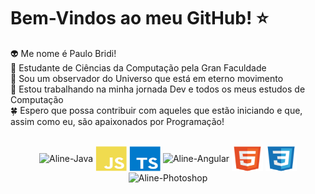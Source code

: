# Bem-Vindos ao meu GitHub! :star:

:alien: Me nome é Paulo Bridi!  
:wrench: Estudante de Ciências da Computação pela Gran Faculdade  
:milky_way: Sou um observador do Universo que está em eterno movimento  
💞️ Estou trabalhando na minha jornada Dev e todos os meus estudos de Computação  
:four_leaf_clover: Espero que possa contribuir com aqueles que estão iniciando e que, assim como eu, são apaixonados por Programação!

<div align="center">
<div style="display: inline_block"><br>
<img align="center" alt="Aline-Java" height="40" width="50" src="https://cdn.jsdelivr.net/gh/devicons/devicon/icons/java/java-original.svg">
<img align="center" alt="Aline-Js" height="40" width="50" src="https://raw.githubusercontent.com/devicons/devicon/master/icons/javascript/javascript-plain.svg">
<img align="center" alt="Aline-Ts" height="40" width="50" src="https://raw.githubusercontent.com/devicons/devicon/master/icons/typescript/typescript-plain.svg">
<img align="center" alt="Aline-Angular" height="40" width="50" src="https://cdn.jsdelivr.net/gh/devicons/devicon/icons/angularjs/angularjs-original.svg">
<img align="center" alt="Aline-HTML" height="40" width="50" src="https://raw.githubusercontent.com/devicons/devicon/master/icons/html5/html5-original.svg">
<img align="center" alt="Aline-CSS" height="40" width="50" src="https://raw.githubusercontent.com/devicons/devicon/master/icons/css3/css3-original.svg">
<img align="center" alt="Aline-Photoshop" height="40" width="50" src="https://cdn.jsdelivr.net/gh/devicons/devicon/icons/photoshop/photoshop-plain.svg"> 
</div>

<br>
